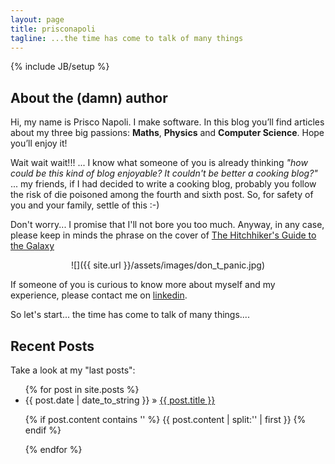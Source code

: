 ```yaml
---
layout: page
title: prisconapoli
tagline: ...the time has come to talk of many things
---
```

{% include JB/setup %}

## About the (damn) author 
Hi, my name is Prisco Napoli. I make software. In this blog you’ll find articles about my three big passions: **Maths**, **Physics** and **Computer Science**. Hope you’ll enjoy it! 

Wait wait wait!!! ... I know what someone of you is already thinking *"how could be this kind of blog enjoyable? It couldn't be better a cooking blog?"* 
 ... my friends, if I had decided to write a cooking blog, probably you follow the risk of die poisoned among the fourth and sixth post. So, for safety of you and your family, settle of this :-) 

Don't worry... I promise that I'll not bore you too much.  Anyway, in any case, please keep in minds the phrase on the cover of [The Hitchhiker's Guide to the Galaxy](http://en.wikipedia.org/wiki/The_Hitchhiker%27s_Guide_to_the_Galaxy)  

<div style="text-align:center" markdown="1">
![]({{ site.url }}/assets/images/don_t_panic.jpg)
</div>


If someone of you is curious to know more about myself and my experience, please contact me on [linkedin](http://ie.linkedin.com/in/prisconapoli/). 

So let's start... the time has come to talk of many things....

## Recent Posts

Take a look at my "last posts":

<ul class="posts">
  {% for post in site.posts %}
    <li>
    <span>{{ post.date | date_to_string }}</span> &raquo; <a href="{{ BASE_PATH }}{{ post.url }}">{{ post.title }}</a>
    <p>{% if post.content contains '<!--more-->' %}
        {{ post.content | split:'<!--more-->' | first }}
    {% endif %}</p>
    </li>
  {% endfor %}
</ul>